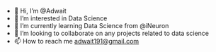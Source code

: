 - 👋 Hi, I’m @Adwait
- 👀 I’m interested in Data Science
- 🌱 I’m currently learning Data Science from @iNeuron
- 💞️ I’m looking to collaborate on any projects related to data science
- 📫 How to reach me adwait191@gmail.com

<!---
dragonemperor123/dragonemperor123 is a ✨ special ✨ repository because its `README.md` (this file) appears on your GitHub profile.
You can click the Preview link to take a look at your changes.
--->
